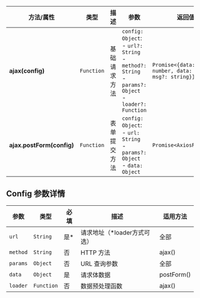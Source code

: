 | 方法/属性 | 类型 | 描述 | 参数 | 返回值 | 示例 |
|----------|------|------|------|--------|------|
| **ajax(config)** | `Function` | 基础请求方法 | `config: Object`:<br>- `url?: String`<br>- `method?: String`<br>- `params?: Object`<br>- `loader?: Function` | `Promise<{data: {code: number, data: any, msg?: string}}>` | ```js<br>ajax({<br>  url: '/api',<br>  method: 'get'<br>})<br>``` |
| **ajax.postForm(config)** | `Function` | 表单提交方法 | `config: Object`:<br>- `url: String`<br>- `params?: Object`<br>- `data: Object` | `Promise<AxiosResponse>` | ```js<br>ajax.postForm({<br>  url: '/submit',<br>  data: {key: 'value'}<br>})<br>``` |

## Config 参数详情

| 参数 | 类型 | 必填 | 描述 | 适用方法 |
|------|------|------|------|----------|
| `url` | `String` | 是* | 请求地址（*loader方式可选） | 全部 |
| `method` | `String` | 否 | HTTP 方法 | ajax() |
| `params` | `Object` | 否 | URL 查询参数 | 全部 |
| `data` | `Object` | 是 | 请求体数据 | postForm() |
| `loader` | `Function` | 否 | 数据预处理函数 | ajax() |